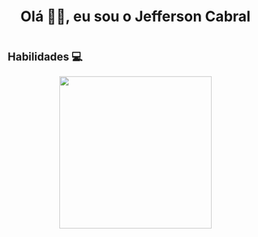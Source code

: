 <h1 align="center"> Olá 👋🏻, eu sou o Jefferson Cabral </br> 
</h1>
<!-- <p align="center"> ⚡</p> -->
<p align="center">
  <a href="#" target="_blank"><img alt="" src="https://img.shields.io/badge/Portfolio-000?logo=vercel&logoColor=yellow&style=for-the-badge" style="vertical-align:center" /></a>
</p>

## Habilidades 💻
<p align="center">
  <a href="https://skillicons.dev">
    <img width='300' src="https://skillicons.dev/icons?i=php,laravel,js,react,typescript,mysql,aws" />
  </a>
</p>






